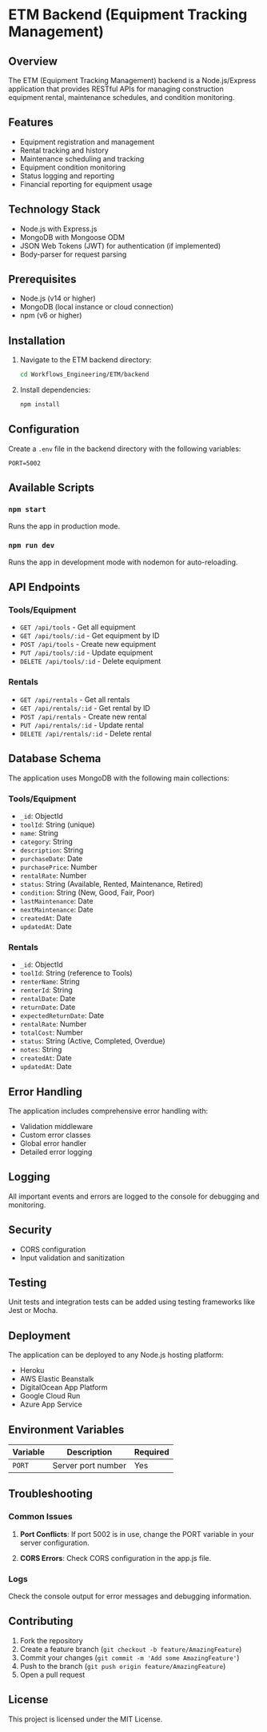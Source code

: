# ETM Backend (Equipment Tracking Management)

## Overview

The ETM (Equipment Tracking Management) backend is a Node.js/Express application that provides RESTful APIs for managing construction equipment rental, maintenance schedules, and condition monitoring.

## Features

- Equipment registration and management
- Rental tracking and history
- Maintenance scheduling and tracking
- Equipment condition monitoring
- Status logging and reporting
- Financial reporting for equipment usage

## Technology Stack

- Node.js with Express.js
- MongoDB with Mongoose ODM
- JSON Web Tokens (JWT) for authentication (if implemented)
- Body-parser for request parsing

## Prerequisites

- Node.js (v14 or higher)
- MongoDB (local instance or cloud connection)
- npm (v6 or higher)

## Installation

1. Navigate to the ETM backend directory:
   ```bash
   cd Workflows_Engineering/ETM/backend
   ```

2. Install dependencies:
   ```bash
   npm install
   ```

## Configuration

Create a `.env` file in the backend directory with the following variables:

```env
PORT=5002
```

## Available Scripts

### `npm start`

Runs the app in production mode.

### `npm run dev`

Runs the app in development mode with nodemon for auto-reloading.

## API Endpoints

### Tools/Equipment
- `GET /api/tools` - Get all equipment
- `GET /api/tools/:id` - Get equipment by ID
- `POST /api/tools` - Create new equipment
- `PUT /api/tools/:id` - Update equipment
- `DELETE /api/tools/:id` - Delete equipment

### Rentals
- `GET /api/rentals` - Get all rentals
- `GET /api/rentals/:id` - Get rental by ID
- `POST /api/rentals` - Create new rental
- `PUT /api/rentals/:id` - Update rental
- `DELETE /api/rentals/:id` - Delete rental

## Database Schema

The application uses MongoDB with the following main collections:

### Tools/Equipment
- `_id`: ObjectId
- `toolId`: String (unique)
- `name`: String
- `category`: String
- `description`: String
- `purchaseDate`: Date
- `purchasePrice`: Number
- `rentalRate`: Number
- `status`: String (Available, Rented, Maintenance, Retired)
- `condition`: String (New, Good, Fair, Poor)
- `lastMaintenance`: Date
- `nextMaintenance`: Date
- `createdAt`: Date
- `updatedAt`: Date

### Rentals
- `_id`: ObjectId
- `toolId`: String (reference to Tools)
- `renterName`: String
- `renterId`: String
- `rentalDate`: Date
- `returnDate`: Date
- `expectedReturnDate`: Date
- `rentalRate`: Number
- `totalCost`: Number
- `status`: String (Active, Completed, Overdue)
- `notes`: String
- `createdAt`: Date
- `updatedAt`: Date

## Error Handling

The application includes comprehensive error handling with:
- Validation middleware
- Custom error classes
- Global error handler
- Detailed error logging

## Logging

All important events and errors are logged to the console for debugging and monitoring.

## Security

- CORS configuration
- Input validation and sanitization

## Testing

Unit tests and integration tests can be added using testing frameworks like Jest or Mocha.

## Deployment

The application can be deployed to any Node.js hosting platform:
- Heroku
- AWS Elastic Beanstalk
- DigitalOcean App Platform
- Google Cloud Run
- Azure App Service

## Environment Variables

| Variable | Description | Required |
|----------|-------------|----------|
| `PORT` | Server port number | Yes |

## Troubleshooting

### Common Issues

1. **Port Conflicts**: If port 5002 is in use, change the PORT variable in your server configuration.

2. **CORS Errors**: Check CORS configuration in the app.js file.

### Logs

Check the console output for error messages and debugging information.

## Contributing

1. Fork the repository
2. Create a feature branch (`git checkout -b feature/AmazingFeature`)
3. Commit your changes (`git commit -m 'Add some AmazingFeature'`)
4. Push to the branch (`git push origin feature/AmazingFeature`)
5. Open a pull request

## License

This project is licensed under the MIT License.